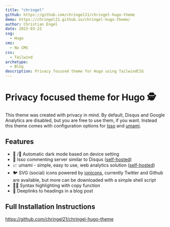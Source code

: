 ```yaml
---
title: "chringel"
github: https://github.com/chringel21/chringel-hugo-theme
demo: https://chringel21.github.io/chringel-hugo-theme/ 
author: Christian Engel
date: 2022-03-22
ssg:
  - Hugo
cms:
  - No CMS
css:
  - Tailwind 
archetype:
  - Blog
description: Privacy focused theme for Hugo using TailwindCSS
---
```


# Privacy focused theme for Hugo 🕵️

This theme was created with privacy in mind. By default, Disqus and Google Analytics are disabled, but you are free to use them, if you want. Instead this theme comes with configuration options for [Isso](https://posativ.org/isso/) and [umami](https://umami.is/).

## Features

* 🌝 /🌚 Automatic dark mode based on device setting
* 💬 Isso commenting server similar to Disqus ([self-hosted](https://posativ.org/isso/docs/install/))
* 📈 umami - simple, easy to use, web analytics solution ([self-hosted](https://umami.is/docs/install))
* 🐦 SVG (social) icons powered by [ionicons](https://ionic.io/ionicons), currently Twitter and Github are available, but more can be downloaded with a simple shell script
* 🧑‍💻 Syntax highlighting with copy function
* 🔗 Deeplinks to headings in a blog post

## Full Installation Instructions

https://github.com/chringel21/chringel-hugo-theme
